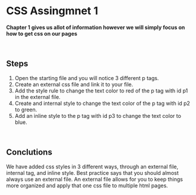 # CSS Assingmnet 1

**Chapter 1 gives us allot of information however we will simply focus on how to get css on our pages**

<br>

## Steps

1. Open the starting file and you will notice 3 different p tags.
2. Create an external css file and link it to your file.
3. Add the style rule to change the text color to red of the p tag with id p1 in the external file.
4. Create and internal style to change the text color of the p tag with id p2 to green.
5. Add an inline style to the p tag with id p3 to change the text color to blue.

<br>

## Conclutions

We have added css styles in 3 different ways, through an external file, internal tag, and inline style. Best practice says that you should almost always use an external file. An external file allows for you to keep things more organized and apply that one css file to multiple html pages.

